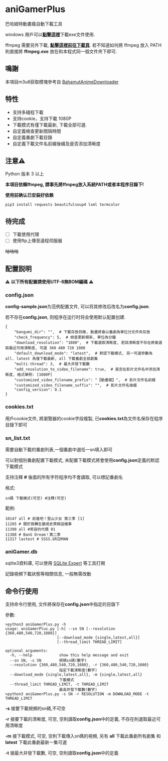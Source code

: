 # aniGamerPlus
巴哈姆特動畫瘋自動下載工具

windows 用戶可以[**點擊這裡**](https://github.com/miyouzi/aniGamerPlus/releases/tag/v3.1)下載exe文件使用.

ffmpeg 需要另外下載, [**點擊這裡前往下載頁**](https://ffmpeg.zeranoe.com/builds/). 若不知道如何將 ffmpeg 放入 PATH 則直接將 **ffmpeg.exe** 放在和本程式同一個文件夾下即可.

## 鳴謝

本項目m3u8获取模塊參考自 [BahamutAnimeDownloader](https://github.com/c0re100/BahamutAnimeDownloader) 

## 特性

 - 支持多綫程下載
 - 支持cookie，支持下載 1080P
 - 下載模式有僅下載最新, 下載全部可選.
 - 自定義檢查更新間隔時間
 - 自定義番劇下載目錄
 - 自定義下載文件名前綴後綴及是否添加清晰度
 
 
## **注意**:warning:

Python 版本 3 以上

**本項目依賴ffmpeg, 請事先將ffmpeg放入系統PATH或者本程序目錄下!**

**使用前确认已安装好依赖**
```
pip3 install requests beautifulsoup4 lxml termcolor
```
 
## 待完成
 - [ ] 下載使用代理
 - [ ] 使用ftp上傳至遠程伺服器
 
 ~~咕咕咕~~
 
 
## 配置説明

:warning: **以下所有配置請使用UTF-8無BOM編碼** :warning:

### config.json

**config-sample.json**为范例配置文件, 可以将其修改后改名为**config.json**.

若不存在**config.json**, 则程序在运行时将会使用默认配置创建.

```
{
    "bangumi_dir": "",  # 下載存放目錄, 動畫將會以番劇為單位分文件夾存放
    "check_frequency": 5,  # 檢查更新頻率, 單位為分鐘
    "download_resolution": "1080",  # 下載選取清晰度, 若該清晰度不存在將會選取最近可用清晰度, 可選 360 480 720 1080
    "default_download_mode": "latest",  # 默認下載模式, 另一可選參數為 all. latest 為僅下載最新, all 下載番劇全部劇集
    "multi-thread": 3,  # 最大并發下載數
    "add_resolution_to_video_filename": true,  # 是否在影片文件名中添加清晰度, 格式舉例: [1080P]
    "customized_video_filename_prefix": "【動畫瘋】",  # 影片文件名前綴
    "customized_video_filename_suffix": "",  # 影片文件名後綴
    "config_version": 0.1
}
```

### cookies.txt

用戶cookie文件, 將瀏覽器的cookie字段複製, 已**cookies.txt**為文件名保存在程序目錄下即可


### sn_list.txt

需要自動下載的番劇列表,一個番劇中選任一sn填入即可

可以對個別番劇配置下載模式, 未配置下載模式將會使用**config.json**定義的默認下載模式

支持注釋 **#** 後面的所有字符程序均不會讀取, 可以標記番劇名

格式:
```
sn碼 下載模式(可空) #注釋(可空)
```

範例:
```
10147 all # 前進吧！登山少女 第三季 [1]
11285 # 關於我轉生變成史萊姆這檔事
11390 all #笑容的代價 01
11388 # BanG Dream！第二季
11317 lastest # SSSS.GRIDMAN
```

### aniGamer.db

sqlite3資料庫, 可以使用 [SQLite Expert](http://www.sqliteexpert.com/) 等工具打開

記錄視頻下載狀態等相關信息, 一般無需改動

## 命令行使用

支持命令行使用, 文件將保存在**config.json**中指定的目錄下

參數:
```
>python3 aniGamerPlus.py -h
usage: aniGamerPlus.py [-h] --sn SN [--resolution {360,480,540,720,1080}]
                       [--download_mode {single,latest,all}]
                       [--thread_limit THREAD_LIMIT]

optional arguments:
  -h, --help            show this help message and exit
  --sn SN, -s SN        視頻sn碼(數字)
  --resolution {360,480,540,720,1080}, -r {360,480,540,720,1080}
                        指定下載清晰度(數字)
  --download_mode {single,latest,all}, -m {single,latest,all}
                        下載模式
  --thread_limit THREAD_LIMIT, -t THREAD_LIMIT
                        最高并發下載數(數字)
>python3 aniGamerPlus.py -s SN -r RESOLUTION -m DOWNLOAD_MODE -t THREAD_LIMIT
```

**-s** 接要下載視頻的sn碼,不可空

**-r** 接要下載的清晰度, 可空, 空則讀取**config.json**中的定義, 不存在則選取最近可用清晰度

**-m** 接下載模式, 可空, 空則下載傳入sn碼的視頻, 另有 **all** 下載此番劇所有劇集 和 **latest** 下載此番劇最新一集可選

**-t** 接最大并發下載數, 可空, 空則讀取**config.json**中的定義